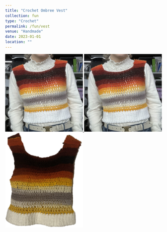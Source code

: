 ```yaml
---
title: "Crochet Ombree Vest"
collection: fun
type: "Crochet"
permalink: /fun/vest
venue: "Handmade"
date: 2023-01-01
location: ""
---
```

<a href="https://zosia-hci.github.io/fun/vest">
  <img src="images/vest1.jpg" alt="Vest" width="250" >
</a>

<img src="images/vest1.jpg" alt="Vest (On me)" width="250">
<img src="images/vest2.png" alt="Vest (Hanging)" width="250">
